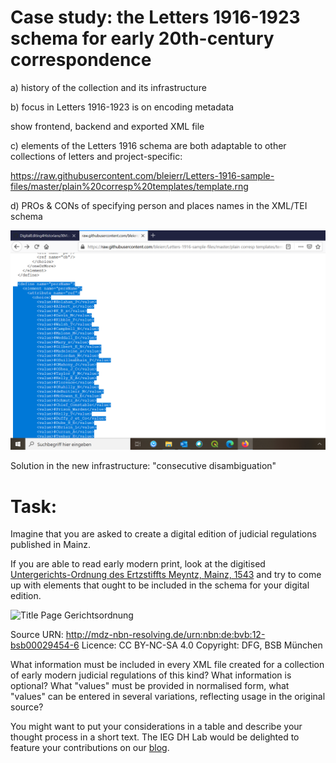 
# Case study: the Letters 1916-1923 schema for early 20th-century correspondence

a) history of the collection and its infrastructure 

b) focus in Letters 1916-1923 is on encoding metadata

show frontend, backend and exported XML file

c) elements of the Letters 1916 schema are both adaptable to other collections of letters and project-specific:

https://raw.githubusercontent.com/bleierr/Letters-1916-sample-files/master/plain%20corresp%20templates/template.rng

d) PROs & CONs of specifying person and places names in the XML/TEI schema

!["persName" and values in the original Letters 1916 schema](https://github.com/MonikaBarget/DigitalEditing4Historians/blob/master/PersName_Letters1916_Schema.png)

Solution in the new infrastructure: "consecutive disambiguation"

# Task: 

Imagine that you are asked to create a digital edition of judicial regulations published in Mainz.

If you are able to read early modern print, look at the digitised [Untergerichts-Ordnung des Ertzstiffts Meyntz, Mainz, 1543](https://daten.digitale-sammlungen.de/~db/0002/bsb00029454/images/) and try to come up with elements that ought to be included in the schema for your digital edition.

![Title Page Gerichtsordnung](https://github.com/MonikaBarget/DigitalEditing4Historians/blob/master/GerichtsordnungMainzTitel_BSBM%C3%BCnchen.jpg)

Source URN: http://mdz-nbn-resolving.de/urn:nbn:de:bvb:12-bsb00029454-6
Licence: CC BY-NC-SA 4.0
Copyright: DFG, BSB München

What information must be included in every XML file created for a collection of early modern judicial regulations of this kind? What information is optional?
What "values" must be provided in normalised form, what "values" can be entered in several variations, reflecting usage in the original source?

You might want to put your considerations in a table and describe your thought process in a short text. The IEG DH Lab would be delighted to feature your contributions on our [blog](https://dhlab.hypotheses.org/).


